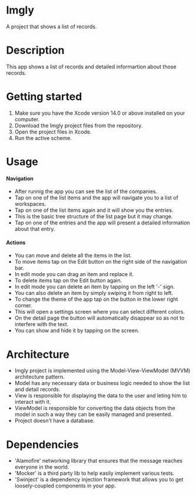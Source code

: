 #  Imgly

A project that shows a list of records.

#  Description

This app shows a list of records and detailed informartion about those records.

#  Getting started

1. Make sure you have the Xcode version 14.0 or above installed on your computer.
2. Download the Imgly project files from the repository.
3. Open the project files in Xcode.
4. Run the active scheme.

#  Usage

#### Navigation

* After runnig the app you can see the list of the companies.
* Tap on one of the list items and the app will navigate you to a list of workspaces.
* Tap on one of the list items again and it will show you the entries.
* This is the basic tree structure of the list page but it may change.
* Tap on one of the entries and the app will present a detailed information about that entry.

#### Actions

* You can move and delete all the items in the list.
* To move items tap on the Edit button on the right side of the navigation bar.
* In edit mode you can drag an item and replace it.
* To delete items tap on the Edit button again.
* In edit mode you can delete an item by tapping on the left '-' sign.
* You can also delete an item by simply swiping it from right to left.
* To change the theme of the app tap on the button in the lower right corner.
* This will open a settings screen where you can select different colors.
* On the detail page the button will automatically disappear so as not to interfere with the text.
* You can show and hide it by tapping on the screen.

# Architecture

* Imgly project is implemented using the Model-View-ViewModel (MVVM) architecture pattern.
* Model has any necessary data or business logic needed to show the list and detail records.
* View is responsible for displaying the data to the user and leting him to interact with it.
* ViewModel is responsible for converting the data objects from the model in such a way they can be easily managed and presented.
* Project doesn't have a database.

# Dependencies

* 'Alamofire' networking library that ensures that the message reaches everyone in the world.
* 'Mocker' is a third party lib to help easily implement various tests.
* 'Swinject' is a dependency injection framework that allows you to get loosely-coupled components in your app.

